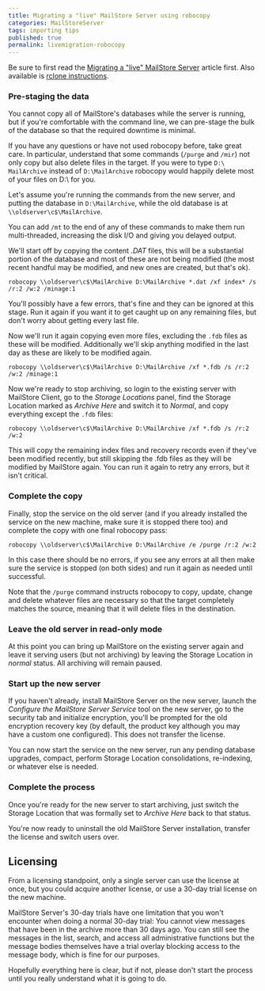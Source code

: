 ```yaml
---
title: Migrating a "live" MailStore Server using robocopy
categories: MailStoreServer
tags: importing tips
published: true
permalink: livemigration-robocopy
---
```


Be sure to first read the [Migrating a "live" MailStore Server](livemigration) article first. Also available is [rclone instructions](livemigration-rclone).

### Pre-staging the data

You cannot copy all of MailStore's databases while the server is running, but if you're comfortable with the command line, we can pre-stage the bulk of the database so that the required downtime is minimal.

If you have any questions or have not used robocopy before, take great care. In particular, understand that some commands (`/purge` and `/mir`) not only copy but also delete files in the target. If you were to type `D:\ MailArchive` instead of `D:\MailArchive` robocopy would happily delete most of your files on D:\ for you.

Let's assume you're running the commands from the new server, and putting the database in `D:\MailArchive`, while the old database is at `\\oldserver\c$\MailArchive`.

You can add `/mt` to the end of any of these commands to make them run multi-threaded, increasing the disk I/O and giving you delayed output.

We'll start off by copying the content *.DAT* files, this will be a substantial portion of the database and most of these are not being modified (the most recent handful may be modified, and new ones are created, but that's ok).

    robocopy \\oldserver\c$\MailArchive D:\MailArchive *.dat /xf index* /s /r:2 /w:2 /minage:1

You'll possibly have a few errors, that's fine and they can be ignored at this stage. Run it again if you want it to get caught up on any remaining files, but don't worry about getting every last file.

Now we'll run it again copying even more files, excluding the `.fdb` files as these will be modified. Additionally we'll skip anything modified in the last day as these are likely to be modified again.

    robocopy \\oldserver\c$\MailArchive D:\MailArchive /xf *.fdb /s /r:2 /w:2 /minage:1

Now we're ready to stop archiving, so login to the existing server with MailStore Client, go to the *Storage Locations* panel, find the Storage Location marked as *Archive Here* and switch it to *Normal*, and copy everything except the `.fdb` files:

    robocopy \\oldserver\c$\MailArchive D:\MailArchive /xf *.fdb /s /r:2 /w:2

This will copy the remaining index files and recovery records even if they've been modified recently, but still skipping the .fdb files as they will be modified by MailStore again. You can run it again to retry any errors, but it isn't critical.

### Complete the copy

Finally, stop the service on the old server (and if you already installed the service on the new machine, make sure it is stopped there too) and complete the copy with one final robocopy pass:

    robocopy \\oldserver\c$\MailArchive D:\MailArchive /e /purge /r:2 /w:2

In this case there should be no errors, if you see any errors at all then make sure the service is stopped (on both sides) and run it again as needed until successful.

Note that the `/purge` command instructs robocopy to copy, update, change and delete whatever files are necessary so that the target completely matches the source, meaning that it will delete files in the destination.

### Leave the old server in read-only mode

At this point you can bring up MailStore on the existing server again and leave it serving users (but not archiving) by leaving the Storage Location in *normal* status. All archiving will remain paused.

### Start up the new server

If you haven't already, install MailStore Server on the new server, launch the *Configure the MailStore Server Service* tool on the new server, go to the security tab and initialize encryption, you'll be prompted for the old encryption recovery key (by default, the product key although you may have a custom one configured). This does not transfer the license.

You can now start the service on the new server, run any pending database upgrades, compact, perform Storage Location consolidations, re-indexing, or whatever else is needed.

### Complete the process

Once you're ready for the new server to start archiving, just switch the Storage Location that was formally set to *Archive Here* back to that status.

You're now ready to uninstall the old MailStore Server installation, transfer the license and switch users over.

## Licensing

From a licensing standpoint, only a single server can use the license at once, but you could acquire another license, or use a 30-day trial license on the new machine.

 MailStore Server's 30-day trials have one limitation that you won't encounter when doing a normal 30-day trial: You cannot view messages that have been in the archive more than 30 days ago. You can still see the messages in the list, search, and access all administrative functions but the message bodies themselves have a trial overlay blocking access to the message body, which is fine for our purposes.

Hopefully everything here is clear, but if not, please don't start the process until you really understand what it is going to do.
